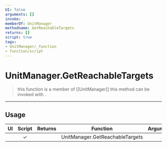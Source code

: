 ```yaml
---
UI: false
arguments: []
invoke: .
memberOf: UnitManager
methodname: GetReachableTargets
returns: []
script: true
tags:
- UnitManager/_function
- function/script
---
```

# UnitManager.GetReachableTargets
> this function is a member of [[UnitManager]]
> this method can be invoked with `.`
-----
## Usage
|  UI | Script | Returns | Function | Arguments |
|:---:|:------:|-------:|:--------:|:---------|
| |✓||UnitManager.GetReachableTargets||
